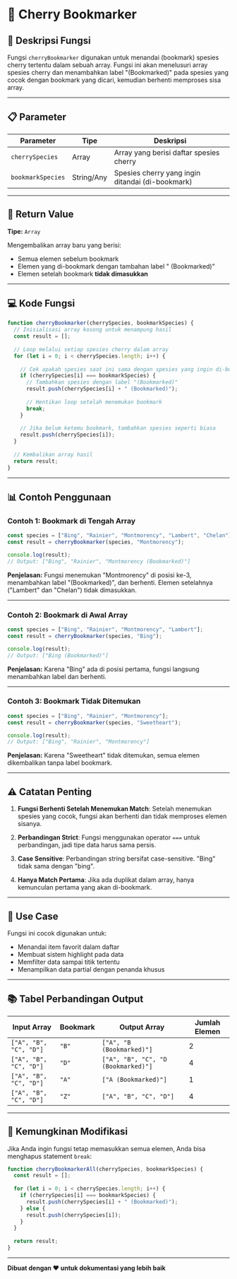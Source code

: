 # 🍒 Cherry Bookmarker

## 📝 Deskripsi Fungsi

Fungsi `cherryBookmarker` digunakan untuk menandai (bookmark) spesies cherry tertentu dalam sebuah array. Fungsi ini akan menelusuri array spesies cherry dan menambahkan label "(Bookmarked)" pada spesies yang cocok dengan bookmark yang dicari, kemudian berhenti memproses sisa array.

---

## 📋 Parameter

| Parameter | Tipe | Deskripsi |
|-----------|------|-----------|
| `cherrySpecies` | Array | Array yang berisi daftar spesies cherry |
| `bookmarkSpecies` | String/Any | Spesies cherry yang ingin ditandai (di-bookmark) |

---

## 🔄 Return Value

**Tipe:** `Array`

Mengembalikan array baru yang berisi:
- Semua elemen sebelum bookmark
- Elemen yang di-bookmark dengan tambahan label " (Bookmarked)"
- Elemen setelah bookmark **tidak dimasukkan**

---

## 💻 Kode Fungsi

```javascript
function cherryBookmarker(cherrySpecies, bookmarkSpecies) {
  // Inisialisasi array kosong untuk menampung hasil
  const result = [];
  
  // Loop melalui setiap spesies cherry dalam array
  for (let i = 0; i < cherrySpecies.length; i++) {
    
    // Cek apakah spesies saat ini sama dengan spesies yang ingin di-bookmark
    if (cherrySpecies[i] === bookmarkSpecies) {
      // Tambahkan spesies dengan label "(Bookmarked)"
      result.push(cherrySpecies[i] + " (Bookmarked)");
      
      // Hentikan loop setelah menemukan bookmark
      break;
    }
    
    // Jika belum ketemu bookmark, tambahkan spesies seperti biasa
    result.push(cherrySpecies[i]);
  }
  
  // Kembalikan array hasil
  return result;
}
```

---

## 📊 Contoh Penggunaan

### Contoh 1: Bookmark di Tengah Array

```javascript
const species = ["Bing", "Rainier", "Montmorency", "Lambert", "Chelan"];
const result = cherryBookmarker(species, "Montmorency");

console.log(result);
// Output: ["Bing", "Rainier", "Montmorency (Bookmarked)"]
```

**Penjelasan:** Fungsi menemukan "Montmorency" di posisi ke-3, menambahkan label "(Bookmarked)", dan berhenti. Elemen setelahnya ("Lambert" dan "Chelan") tidak dimasukkan.

---

### Contoh 2: Bookmark di Awal Array

```javascript
const species = ["Bing", "Rainier", "Montmorency", "Lambert"];
const result = cherryBookmarker(species, "Bing");

console.log(result);
// Output: ["Bing (Bookmarked)"]
```

**Penjelasan:** Karena "Bing" ada di posisi pertama, fungsi langsung menambahkan label dan berhenti.

---

### Contoh 3: Bookmark Tidak Ditemukan

```javascript
const species = ["Bing", "Rainier", "Montmorency"];
const result = cherryBookmarker(species, "Sweetheart");

console.log(result);
// Output: ["Bing", "Rainier", "Montmorency"]
```

**Penjelasan:** Karena "Sweetheart" tidak ditemukan, semua elemen dikembalikan tanpa label bookmark.

---

## ⚠️ Catatan Penting

1. **Fungsi Berhenti Setelah Menemukan Match**: Setelah menemukan spesies yang cocok, fungsi akan berhenti dan tidak memproses elemen sisanya.

2. **Perbandingan Strict**: Fungsi menggunakan operator `===` untuk perbandingan, jadi tipe data harus sama persis.

3. **Case Sensitive**: Perbandingan string bersifat case-sensitive. "Bing" tidak sama dengan "bing".

4. **Hanya Match Pertama**: Jika ada duplikat dalam array, hanya kemunculan pertama yang akan di-bookmark.

---

## 🎯 Use Case

Fungsi ini cocok digunakan untuk:
- Menandai item favorit dalam daftar
- Membuat sistem highlight pada data
- Memfilter data sampai titik tertentu
- Menampilkan data partial dengan penanda khusus

---

## 📚 Tabel Perbandingan Output

| Input Array | Bookmark | Output Array | Jumlah Elemen |
|-------------|----------|--------------|---------------|
| `["A", "B", "C", "D"]` | `"B"` | `["A", "B (Bookmarked)"]` | 2 |
| `["A", "B", "C", "D"]` | `"D"` | `["A", "B", "C", "D (Bookmarked)"]` | 4 |
| `["A", "B", "C", "D"]` | `"A"` | `["A (Bookmarked)"]` | 1 |
| `["A", "B", "C", "D"]` | `"Z"` | `["A", "B", "C", "D"]` | 4 |

---

## 🔧 Kemungkinan Modifikasi

Jika Anda ingin fungsi tetap memasukkan semua elemen, Anda bisa menghapus statement `break`:

```javascript
function cherryBookmarkerAll(cherrySpecies, bookmarkSpecies) {
  const result = [];
  
  for (let i = 0; i < cherrySpecies.length; i++) {
    if (cherrySpecies[i] === bookmarkSpecies) {
      result.push(cherrySpecies[i] + " (Bookmarked)");
    } else {
      result.push(cherrySpecies[i]);
    }
  }
  
  return result;
}
```

---

**Dibuat dengan ❤️ untuk dokumentasi yang lebih baik**
